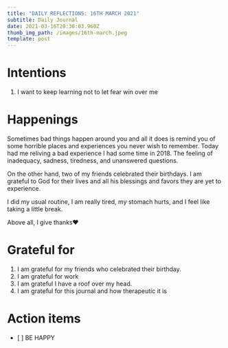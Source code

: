 ```yaml
---
title: "DAILY REFLECTIONS: 16TH MARCH 2021"
subtitle: Daily Journal
date: 2021-03-16T20:30:03.960Z
thumb_img_path: /images/16th-march.jpeg
template: post
---
```



# Intentions

1. I want to keep learning not to let fear win over me

# Happenings

Sometimes bad things happen around you and all it does is remind you of some horrible places and experiences you never wish to remember. Today had me reliving a bad experience I had some time in 2018. The feeling of inadequacy, sadness, tiredness, and unanswered questions.

On the other hand, two of my friends celebrated their birthdays. I am grateful to God for their lives and all his blessings and favors they are yet to experience.

I did my usual routine, I am really tired, my stomach hurts, and I feel like taking a little break.

Above all, I give thanks❤️

# Grateful for

1. I am grateful for my friends who celebrated their birthday.
2. I am grateful for work
3. I am grateful I have a roof over my head.
4. I am grateful for this journal and how therapeutic it is

# Action items

* \[ ] BE HAPPY